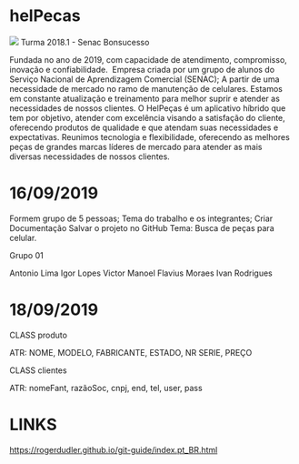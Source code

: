 # helPecas
<img src="assets/img/AppLogo(fundoClaro)2.png">
Turma 2018.1 - Senac Bonsucesso

Fundada no ano de 2019, com capacidade de atendimento, compromisso, inovação e
confiabilidade.  Empresa criada por um grupo de alunos do Serviço Nacional de Aprendizagem
Comercial (SENAC); A partir de uma necessidade de mercado no ramo de manutenção de
celulares. Estamos em constante atualização e treinamento para melhor suprir e atender as
necessidades de nossos clientes.
O HelPeças é um aplicativo híbrido que tem por objetivo, atender com excelência visando a
satisfação do cliente, oferecendo produtos de qualidade e que atendam suas necessidades e
expectativas. Reunimos tecnologia e flexibilidade, oferecendo as melhores peças de grandes
marcas líderes de mercado para atender as mais diversas necessidades de nossos clientes.

# 16/09/2019

Formem grupo de 5 pessoas;
Tema do trabalho e os integrantes;
Criar Documentação
Salvar o projeto no GitHub
Tema: Busca de peças para celular.

Grupo 01

Antonio Lima
Igor Lopes 
Victor Manoel
Flavius Moraes
Ivan Rodrigues

# 18/09/2019

CLASS produto

ATR: NOME, MODELO, FABRICANTE,  ESTADO, NR SERIE,  PREÇO

CLASS clientes

ATR: nomeFant, razãoSoc, cnpj, end, tel, user, pass

# LINKS

https://rogerdudler.github.io/git-guide/index.pt_BR.html
